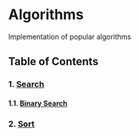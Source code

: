 Algorithms
==============================

Implementation of popular algorithms


## Table of Contents

### 1. [Search](#search)
#### 1.1. [Binary Search](./search/binary_search.ipynb)


### 2. [Sort](#sort)
